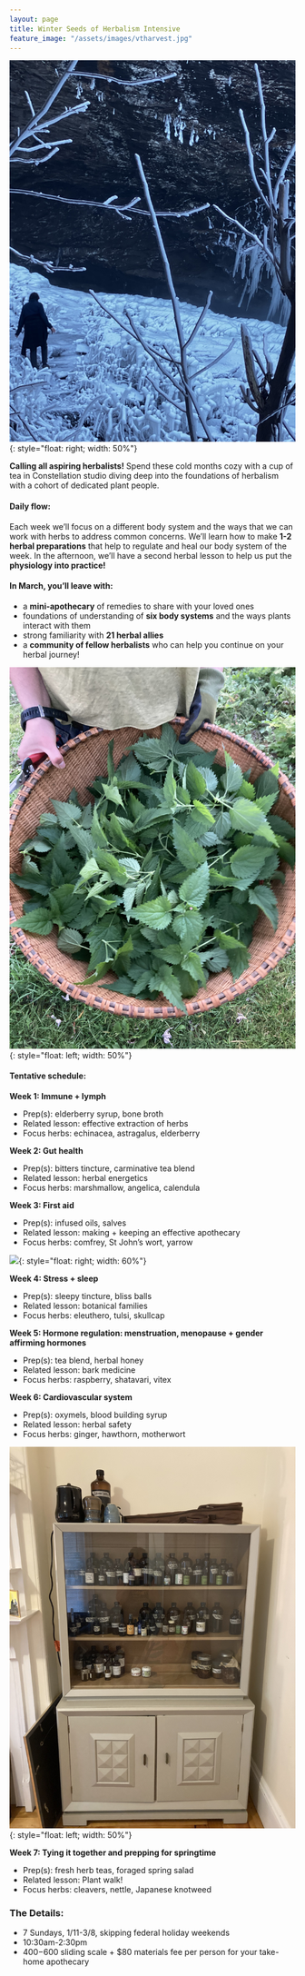 ```yaml
---
layout: page
title: Winter Seeds of Herbalism Intensive
feature_image: "/assets/images/vtharvest.jpg"
---
```


![](/assets/images/icywalk.jpeg){: style="float: right; width: 50%"}

**Calling all aspiring herbalists!** Spend these cold months cozy with a cup of tea in Constellation studio diving deep into the foundations of herbalism with a cohort of dedicated plant people.

#### Daily flow:
Each week we’ll focus on a different body system and the ways that we can work with herbs to address common concerns. We’ll learn how to make **1-2 herbal preparations** that help to regulate and heal our body system of the week. In the afternoon, we’ll have a second herbal lesson to help us put the **physiology into practice!**


#### In March, you’ll leave with:
- a **mini-apothecary** of remedies to share with your loved ones
- foundations of understanding of **six body systems** and the ways plants interact with them
- strong familiarity with **21 herbal allies**
- a **community of fellow herbalists** who can help you continue on your herbal journey!

![](/assets/images/nettle.jpg){: style="float: left; width: 50%"}

#### Tentative schedule:

**Week 1: Immune + lymph**
- Prep(s): elderberry syrup, bone broth
- Related lesson: effective extraction of herbs
- Focus herbs: echinacea, astragalus, elderberry

**Week 2: Gut health**
- Prep(s): bitters tincture, carminative tea blend
- Related lesson: herbal energetics
- Focus herbs: marshmallow, angelica, calendula

**Week 3: First aid**
- Prep(s): infused oils, salves
- Related lesson: making + keeping an effective apothecary
- Focus herbs: comfrey, St John’s wort, yarrow

![](/assets/images/violet.jpg){: style="float: right; width: 60%"}

**Week 4: Stress + sleep**
- Prep(s): sleepy tincture, bliss balls
- Related lesson: botanical families
- Focus herbs: eleuthero, tulsi, skullcap

**Week 5: Hormone regulation: menstruation, menopause + gender affirming hormones**
- Prep(s): tea blend, herbal honey
- Related lesson: bark medicine
- Focus herbs: raspberry, shatavari, vitex

**Week 6: Cardiovascular system**
- Prep(s): oxymels, blood building syrup
- Related lesson: herbal safety
- Focus herbs: ginger, hawthorn, motherwort

![](/assets/images/apothecary.jpg){: style="float: left; width: 50%"}

**Week 7: Tying it together and prepping for springtime**
- Prep(s): fresh herb teas, foraged spring salad
- Related lesson: Plant walk!
- Focus herbs: cleavers, nettle, Japanese knotweed

### The Details:
- 7 Sundays, 1/11-3/8, skipping federal holiday weekends
- 10:30am-2:30pm
- $400-$600 sliding scale + $80 materials fee per person for your take-home apothecary
